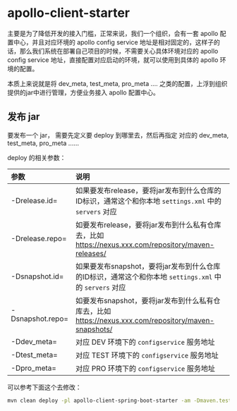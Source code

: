 # apollo-client-starter
主要是为了降低开发的接入门槛，正常来说，我们一个组织，会有一套 apollo 配置中心，并且对应环境的 apollo config service 地址是相对固定的，这样子的话，那么我们系统在部署自己项目的时候，不需要关心具体环境对应的 apollo config service 地址，直接配置对应启动的环境，就可以使用到具体的 apollo 环境的配置。

本质上来说就是将 dev_meta, test_meta, pro_meta .... 之类的配置，上浮到组织提供的jar中进行管理，方便业务接入 apollo 配置中心。


## 发布 jar 
要发布一个 jar， 需要先定义要 deploy 到哪里去，然后再指定 对应的 dev_meta, test_meta, pro_meta ......

deploy 的相关参数：

|**参数**|**说明**|
|:---|:---|
|-Drelease.id=|如果要发布release，要将jar发布到什么仓库的ID标识，通常这个和你本地 <code>settings.xml</code> 中的 <code>servers</code> 对应|
|-Drelease.repo=|如要发布release，要将jar发布到什么私有仓库去，比如 https://nexus.xxx.com/repository/maven-releases/ |
|-Dsnapshot.id=|如果要发布snapshot，要将jar发布到什么仓库的ID标识，通常这个和你本地 <code>settings.xml</code> 中的 <code>servers</code> 对应|
|-Dsnapshot.repo=|如要发布snapshot，要将jar发布到什么私有仓库去，比如 https://nexus.xxx.com/repository/maven-snapshots/ |
|-Ddev_meta=|对应 DEV 环境下的 <code>configservice</code> 服务地址|
|-Dtest_meta=|对应 TEST 环境下的 <code>configservice</code> 服务地址|
|-Dpro_meta=|对应 PRO 环境下的 <code>configservice</code> 服务地址|

可以参考下面这个去修改：

```bash
mvn clean deploy -pl apollo-client-spring-boot-starter -am -Dmaven.test.skip=true -Ddev_meta=http://localhost:8081 -Dtest_meta=http://localhost:8081 -Dpro_meta=http://localhost:8081 -Drelease.id=release -Drelease.repo=https://nexus.xxx.com/repository/maven-releases/ 
```



